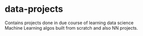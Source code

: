 # data-projects
Contains projects done in due course of learning data science  
Machine Learning algos built from scratch and also NN projects.

